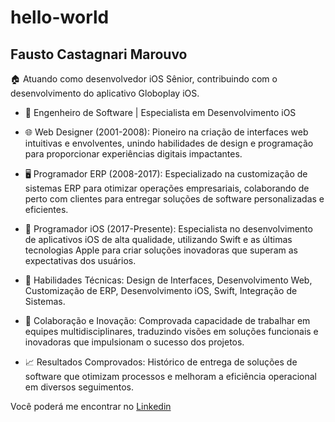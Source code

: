 # hello-world
## Fausto Castagnari Marouvo
🏠 Atuando como desenvolvedor iOS Sênior, contribuindo com o desenvolvimento do aplicativo Globoplay iOS.

- 🚀 Engenheiro de Software | Especialista em Desenvolvimento iOS

- 🌐 Web Designer (2001-2008): Pioneiro na criação de interfaces web intuitivas e envolventes, unindo habilidades de design e programação para proporcionar experiências digitais impactantes.

- 🖥️ Programador ERP (2008-2017): Especializado na customização de sistemas ERP para otimizar operações empresariais, colaborando de perto com clientes para entregar soluções de software personalizadas e eficientes.

- 📱 Programador iOS (2017-Presente): Especialista no desenvolvimento de aplicativos iOS de alta qualidade, utilizando Swift e as últimas tecnologias Apple para criar soluções inovadoras que superam as expectativas dos usuários.

- 🔧 Habilidades Técnicas: Design de Interfaces, Desenvolvimento Web, Customização de ERP, Desenvolvimento iOS, Swift, Integração de Sistemas.

- 🤝 Colaboração e Inovação: Comprovada capacidade de trabalhar em equipes multidisciplinares, traduzindo visões em soluções funcionais e inovadoras que impulsionam o sucesso dos projetos.

- 📈 Resultados Comprovados: Histórico de entrega de soluções de software que otimizam processos e melhoram a eficiência operacional em diversos seguimentos.

Você poderá me encontrar no [Linkedin](https://www.linkedin.com/in/fausto-castagnari-marouvo-6525525a/)

